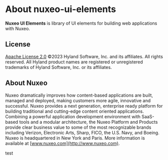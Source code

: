 # About nuxeo-ui-elements

**Nuxeo UI Elements** is library of UI elements for building web applications with Nuxeo.

## License

[Apache License 2.0](https://www.apache.org/licenses/LICENSE-2.0.txt) ©2023 Hyland Software, Inc. and its affiliates. All rights reserved. 
All Hyland product names are registered or unregistered trademarks of Hyland Software, Inc. or its affiliates.

## About Nuxeo
Nuxeo dramatically improves how content-based applications are built, managed and deployed, making customers more agile, innovative and successful. Nuxeo provides a next generation, enterprise ready platform for building traditional and cutting-edge content oriented applications. Combining a powerful application development environment with SaaS-based tools and a modular architecture, the Nuxeo Platform and Products provide clear business value to some of the most recognizable brands including Verizon, Electronic Arts, Sharp, FICO, the U.S. Navy, and Boeing. Nuxeo is headquartered in New York and Paris. More information is available at [www.nuxeo.com](http://www.nuxeo.com).

test